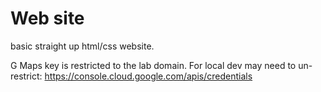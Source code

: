 # Web site

basic straight up html/css website.

G Maps key is restricted to the lab domain. For local dev may need to un-restrict: https://console.cloud.google.com/apis/credentials

